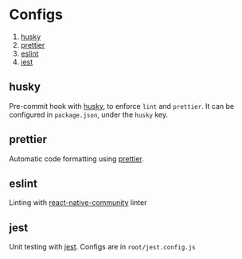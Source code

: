 # Configs

1. [husky](#husky)
1. [prettier](#prettier)
1. [eslint](#eslint)
1. [jest](#jest)

## husky
Pre-commit hook with [husky](https://github.com/typicode/husky), to enforce `lint` and `prettier`. It can be configured in `package.json`, under the `husky` key.

## prettier
Automatic code formatting using [prettier](https://prettier.io/).

## eslint
Linting with [react-native-community](https://www.npmjs.com/package/@react-native-community/eslint-config) linter

## jest
Unit testing with [jest](https://jestjs.io/docs/en/getting-started). Configs are in `root/jest.config.js`
